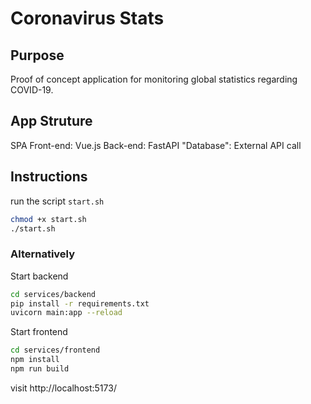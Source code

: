 # Coronavirus Stats

## Purpose

Proof of concept application for monitoring global statistics regarding COVID-19.

## App Struture

SPA
Front-end: Vue.js
Back-end: FastAPI
"Database": External API call

## Instructions

run the script `start.sh`

```sh
chmod +x start.sh
./start.sh
```

### Alternatively

Start backend

```sh
cd services/backend
pip install -r requirements.txt
uvicorn main:app --reload
```

Start frontend

```sh
cd services/frontend
npm install
npm run build
```

visit http://localhost:5173/

<!-- docker-compose up -d --build -->
